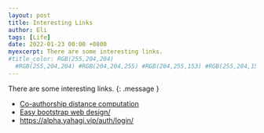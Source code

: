 ```yaml
---
layout: post
title: Interesting Links
author: Eli
tags: [Life]
date: 2022-01-23 00:00 +0800
myexcerpt: There are some interesting links.
#title_color: RGB(255,204,204)
  #RGB(255,204,204) #RGB(204,204,255) #RGB(204,255,153) #RGB(255,204,153)
---
```

There are some interesting links.
{: .message }

<body data-aos-easing="ease" data-aos-duration="400" data-aos-delay="0">
<ul>
    <li>
    <a target="_blank" href="https://www.csauthors.net/distance/">Co-authorship distance computation</a>
    </li>
    <li>
    <a target="_blank" href="http://www.vvveb.com/vvvebjs/editor.html/">Easy bootstrap web design/</a>
    </li>
    <li>
    <a target="_blank" href="https://alpha.yahagi.vip/auth/login/">https://alpha.yahagi.vip/auth/login/</a>
    </li>
</ul>